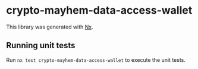 # crypto-mayhem-data-access-wallet

This library was generated with [Nx](https://nx.dev).

## Running unit tests

Run `nx test crypto-mayhem-data-access-wallet` to execute the unit tests.
